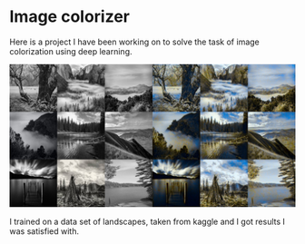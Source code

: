 # Image colorizer

Here is a project I have been working on to solve the task of image colorization
using deep learning.

![Colorization Output](https://github.com/Ricardicus/colorizer-gan/blob/master/outputs/23__dim_256__adv_0p5__compl_72/outputs/collection_image____2.png "Colorization Project")

I trained on a data set of landscapes, taken from kaggle and I got results I was satisfied with.


